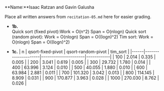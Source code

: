 **Name:**Isaac Ratzan and Gavin Galusha


Place all written answers from `recitation-05.md` here for easier grading.


- **1b.**  
Quick sort (fixed pivot):Work = O(n^2) Span = O(nlogn)
Quick sort (random pivot): Work = O(nlogn) Span = O((logn)^2)
Tim sort: Work = O(nlogn) Span = O((logn)^2) 

- **1c.**
|    n |   qsort-fixed-pivot |   qsort-random-pivot |   tim_sort |
|------|---------------------|----------------------|------------|
|  100 |               2.014 |                0.335 |      0.005 |
|  200 |               3.041 |                0.619 |      0.005 |
|  300 |              29.732 |                1.780 |      0.014 |
|  400 |              63.996 |                3.124 |      0.010 |
|  500 |              40.055 |                1.880 |      0.010 |
|  600 |              63.984 |                2.881 |      0.011 |
|  700 |             101.320 |                3.042 |      0.013 |
|  800 |             114.145 |                8.909 |      0.031 |
|  900 |             170.877 |                3.963 |      0.028 |
| 1000 |             270.030 |                8.762 |      0.026 |
